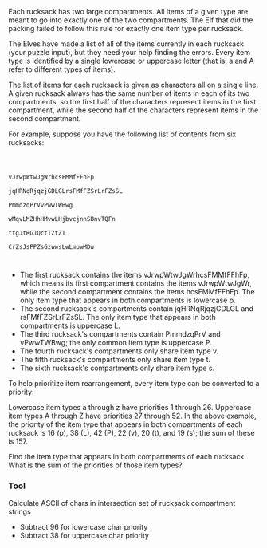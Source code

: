 Each rucksack has two large compartments. All items of a given type are meant to go into exactly one of the two compartments. The Elf that did the packing failed to follow this rule for exactly one item type per rucksack.

The Elves have made a list of all of the items currently in each rucksack (your puzzle input), but they need your help finding the errors. Every item type is identified by a single lowercase or uppercase letter (that is, a and A refer to different types of items).

The list of items for each rucksack is given as characters all on a single line. A given rucksack always has the same number of items in each of its two compartments, so the first half of the characters represent items in the first compartment, while the second half of the characters represent items in the second compartment.

For example, suppose you have the following list of contents from six rucksacks:

<code>

vJrwpWtwJgWrhcsFMMfFFhFp \
jqHRNqRjqzjGDLGLrsFMfFZSrLrFZsSL \
PmmdzqPrVvPwwTWBwg \
wMqvLMZHhHMvwLHjbvcjnnSBnvTQFn \
ttgJtRGJQctTZtZT \
CrZsJsPPZsGzwwsLwLmpwMDw

</code>

-   The first rucksack contains the items vJrwpWtwJgWrhcsFMMfFFhFp, which means its first compartment contains the items vJrwpWtwJgWr, while the second compartment contains the items hcsFMMfFFhFp. The only item type that appears in both compartments is lowercase p.
-   The second rucksack's compartments contain jqHRNqRjqzjGDLGL and rsFMfFZSrLrFZsSL. The only item type that appears in both compartments is uppercase L.
-   The third rucksack's compartments contain PmmdzqPrV and vPwwTWBwg; the only common item type is uppercase P.
-   The fourth rucksack's compartments only share item type v.
-   The fifth rucksack's compartments only share item type t.
-   The sixth rucksack's compartments only share item type s.

To help prioritize item rearrangement, every item type can be converted to a priority:

Lowercase item types a through z have priorities 1 through 26.
Uppercase item types A through Z have priorities 27 through 52.
In the above example, the priority of the item type that appears in both compartments of each rucksack is 16 (p), 38 (L), 42 (P), 22 (v), 20 (t), and 19 (s); the sum of these is 157.

Find the item type that appears in both compartments of each rucksack. What is the sum of the priorities of those item types?

### Tool

Calculate ASCII of chars in intersection set of rucksack compartment strings

-   Subtract 96 for lowercase char priority
-   Subtract 38 for uppercase char priority
